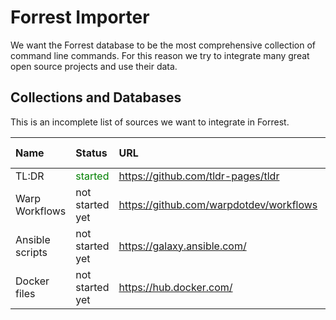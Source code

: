 # Forrest Importer

We want the Forrest database to be the most comprehensive collection of command line commands. For this reason we try to
integrate many great open source projects and use their data.

## Collections and Databases

This is an incomplete list of sources we want to integrate in Forrest.

| Name            | Status                                   | URL                                     | # Commands | Format      |
|:----------------|:-----------------------------------------|:----------------------------------------|:-----------|:------------|
| TL:DR           | <span style="color:green">started</span> | https://github.com/tldr-pages/tldr      | 2,000      | Markdown    |
| Warp Workflows  | not started yet                          | https://github.com/warpdotdev/workflows | ?          | Yaml        |
| Ansible scripts | not started yet                          | https://galaxy.ansible.com/             | 33,402     | Proprietary |
| Docker files    | not started yet                          | https://hub.docker.com/                 | 100,000    |             |
